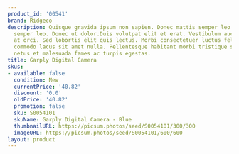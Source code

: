 ```yaml
---
product_id: '00541'
brand: Ridgeco
description: Quisque gravida ipsum non sapien. Donec mattis semper leo. Donec mattis
  semper leo. Donec ut dolor.Duis volutpat elit et erat. Vestibulum auctor tortor
  at orci. Sed lobortis elit quis lectus. Morbi consectetuer luctus felis. Aliquam
  commodo lacus sit amet nulla. Pellentesque habitant morbi tristique senectus et
  netus et malesuada fames ac turpis egestas.
title: Garply Digital Camera
skus:
- available: false
  condition: New
  currentPrice: '40.82'
  discount: '0.0'
  oldPrice: '40.82'
  promotion: false
  sku: S0054101
  skuName: Garply Digital Camera - Blue
  thumbnailURL: https://picsum.photos/seed/S0054101/300/300
  imageURL: https://picsum.photos/seed/S0054101/600/600
layout: product
---
```

